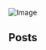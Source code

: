 ![Image](https://raw.githubusercontent.com/tetsukayama/tetsukayama.github.io/master/_images/11531636.png)

## Posts

